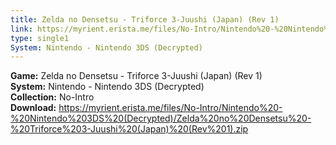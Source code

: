 ```yaml
---
title: Zelda no Densetsu - Triforce 3-Juushi (Japan) (Rev 1)
link: https://myrient.erista.me/files/No-Intro/Nintendo%20-%20Nintendo%203DS%20(Decrypted)/Zelda%20no%20Densetsu%20-%20Triforce%203-Juushi%20(Japan)%20(Rev%201).zip
type: single1
System: Nintendo - Nintendo 3DS (Decrypted)
---
```

<b>Game:</b> Zelda no Densetsu - Triforce 3-Juushi (Japan) (Rev 1)<br>
<b>System:</b> Nintendo - Nintendo 3DS (Decrypted)<br>
<b>Collection:</b> No-Intro<br>
<b>Download:</b> https://myrient.erista.me/files/No-Intro/Nintendo%20-%20Nintendo%203DS%20(Decrypted)/Zelda%20no%20Densetsu%20-%20Triforce%203-Juushi%20(Japan)%20(Rev%201).zip